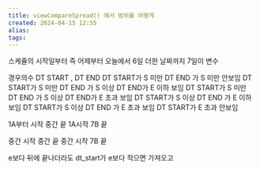 ```yaml
---
title: viewCompareSpread() 에서 범위를 어떻게
created: 2024-04-15 12:55
alias:
tags:
---
```

스케쥴의 시작일부터 
즉 어제부터 오늘에서 6일 더한 날짜까지 7일이 변수

경우의수 DT START , DT END
DT START가 S 미만 DT END 가 S 미만 안보임
DT START가 S 미만 DT END 가 S 이상  DT END가 E 이하 보임
DT START가 S 미만 DT END 가 S 이상  DT END가 E 초과 보임
DT START가 S 이상 DT END 가 E 이하 보임
DT START가 S 이상 DT END 가 E 초과 보임
DT START가 E 초과 안보임

1A부터 시작 중간 끝
1A시작 7B 끝

중간 시작 중간 끝
중간 시작 7B 끝



e보다 뒤에 끝나더라도 dt_start가 e보다 작으면 가져오고


